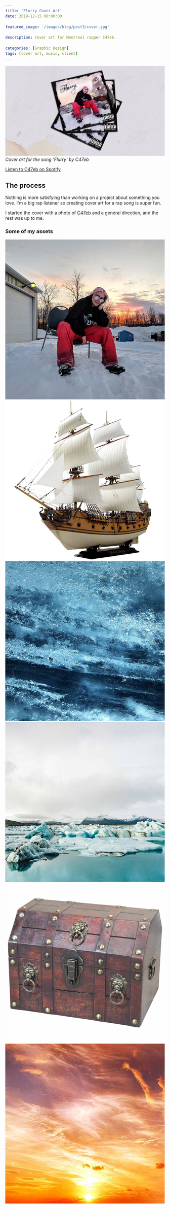 ```yaml
---
title: 'Flurry Cover Art'
date: 2019-12-15 00:00:00

featured_image: '/images/blog/post3/cover.jpg'

description: Cover art for Montreal rapper C47eb.

categories: [Graphic Design]
tags: [cover art, music, client]
---
```


![](/images/blog/post3/cover.jpg)
*Cover art for the song 'Flurry' by C47eb*

[Listen to C47eb on Spotify](https://open.spotify.com/artist/7ikcvK3cd6JrXFfyVMwbHV)

## The process
Nothing is more satisfying than working on a project about something you love. I'm a big rap listener so creating cover art for a rap song is super fun.

I started the cover with a photo of  [C47eb](https://open.spotify.com/artist/7ikcvK3cd6JrXFfyVMwbHV)  and a general direction, and the rest was up to me.

### Some of my assets

<div class="gallery" data-columns="3">
	<img src="/images/blog/post3/asset1.jpg">
	<img src="/images/blog/post3/asset2.jpg">
	<img src="/images/blog/post3/asset3.jpg">
	<img src="/images/blog/post3/asset4.jpg">
	<img src="/images/blog/post3/asset5.jpg">
	<img src="/images/blog/post3/asset6.jpg">
</div>